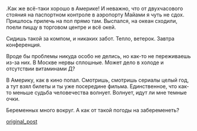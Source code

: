 .Как же всё-таки хорошо в Америке! И неважно, что от двухчасового стояния на паспортном контроле в аэропорту Майами я чуть не сдох. Пришлось прилечь на пол прямо там. Выспался, на океан сходили, поели пиццу в торговом центре и всё окей.

Сидишь такой за компом, и никаких забот. Тепло, ветерок. Завтра конференция.

Вроде бы проблемы никуда особо не делись, но как-то не переживаешь из-за них. В Москве нервы сплошные. Может дело в холоде и отсутствии витаминами Д?

В Америку, как в кино попал. Смотришь, смотришь сериалы целый год, а тут взял билеты и ты уже посередине фильма. Единственное, что как-то меньше судьба человечества волнует. Волнует, идут ли мне темные очки.

Беременных много вокруг. А как от такой погоды на забеременеть?

[original_post](https://www.facebook.com/MikhailBatin/posts/1432884840064749)
